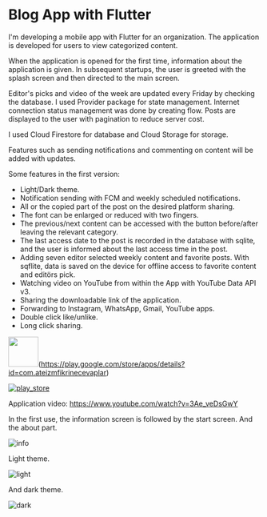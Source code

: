 # Blog App with Flutter

I'm developing a mobile app with Flutter for an organization. The application is developed for users to view categorized content.

When the application is opened for the first time, information about the application is given. In subsequent startups, the user is greeted with the splash screen and 
then directed to the main screen.

Editor's picks and video of the week are updated every Friday by checking the database.
I used Provider package for state management.
Internet connection status management was done by creating flow.
Posts are displayed to the user with pagination to reduce server cost.

I used Cloud Firestore for database and Cloud Storage for storage.

Features such as sending notifications and commenting on content will be added with updates.

Some features in the first version:

- Light/Dark theme.
- Notification sending with FCM and weekly scheduled notifications.
- All or the copied part of the post on the desired platform sharing.
- The font can be enlarged or reduced with two fingers.
- The previous/next content can be accessed with the button before/after leaving the relevant category.
- The last access date to the post is recorded in the database with sqlite, and the user is informed about the last access time in the post.
- Adding seven editor selected weekly content and favorite posts. With sqflite, data is saved on the device for offline access to favorite content and editörs pick.
- Watching video on YouTube from within the App with YouTube Data API v3.
- Sharing the downloadable link of the application.
- Forwarding to Instagram, WhatsApp, Gmail, YouTube apps.
- Double click like/unlike.
- Long click sharing.

<img src="https://user-images.githubusercontent.com/55411723/221411976-332c7877-2b9c-45de-b7c4-854916be2fdd.png" witdh="20" height="60"/>(https://play.google.com/store/apps/details?id=com.ateizmfikrinecevaplar)

[![play_store](https://user-images.githubusercontent.com/55411723/221411976-332c7877-2b9c-45de-b7c4-854916be2fdd.png)](https://play.google.com/store/apps/details?id=com.ateizmfikrinecevaplar)

Application video: https://www.youtube.com/watch?v=3Ae_veDsGwY

In the first use, the information screen is followed by the start screen. And the about part.

![info](https://user-images.githubusercontent.com/55411723/206755832-4f2338cf-93d7-4b0b-8e2a-479f6646d2a6.png)

Light theme.

![light](https://user-images.githubusercontent.com/55411723/206753666-1d393d93-814b-4c0c-9b81-0b1295abd347.png)

And dark theme.

![dark](https://user-images.githubusercontent.com/55411723/206754427-bddcb6e8-d568-479d-bf57-d68ff2aab6e6.png)
